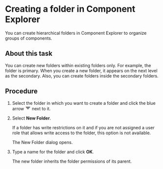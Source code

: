 # Creating a folder in Component Explorer

<head>
  <meta name="guidename" content="Integration"/>
  <meta name="context" content="GUID-4d8c059b-25a2-4501-8d79-973f674e524c"/>
</head>


You can create hierarchical folders in Component Explorer to organize groups of components.

## About this task

You can create new folders within existing folders only. For example, the folder is primary. When you create a new folder, it appears on the next level as the secondary. Also, you can create folders inside the secondary folders.

## Procedure

1.  Select the folder in which you want to create a folder and click the blue arrow ![icon](../Images/main-ic-arrow-blue-down-16=GUID-CA79043B-869E-4C8B-A46E-5D4D4FA1DBEE=1=en-us=Low_ee257e3c-4362-486e-b1f1-4d613b679c4c.jpg) next to it.

2.  Select **New Folder**.

    If a folder has write restrictions on it and if you are not assigned a user role that allows write access to the folder, this option is not available.

    The New Folder dialog opens.

3.  Type a name for the folder and click **OK**.

    The new folder inherits the folder permissions of its parent.